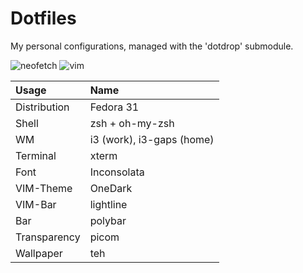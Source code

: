 Dotfiles
========

My personal configurations, managed with the 'dotdrop' submodule.

![neofetch](https://i.imgur.com/zBQgwUu.png)
![vim](https://i.imgur.com/NvSeJaH.png)

| Usage | Name |
| :--- | :--- |
| Distribution | Fedora 31 |
| Shell | zsh + oh-my-zsh |
| WM | i3 (work), i3-gaps (home) |
| Terminal | xterm |
| Font | Inconsolata |
| VIM-Theme | OneDark |
| VIM-Bar | lightline |
| Bar | polybar |
| Transparency | picom |
| Wallpaper | teh |
